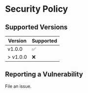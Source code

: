 # Security Policy

## Supported Versions

| Version | Supported          |
| ------- | ------------------ |
| v1.0.0   | :white_check_mark: |
| > v1.0.0 | :x:                |

## Reporting a Vulnerability

File an issue.
